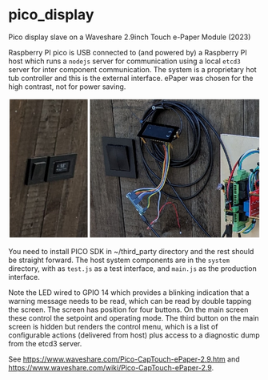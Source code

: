 # pico_display

Pico display slave on a Waveshare 2.9inch Touch e-Paper Module (2023)

Raspberry PI pico is USB connected to (and powered by) a Raspberry PI host
which runs a `nodejs` server for communication using a local `etcd3`
server for inter component communication. The system is a proprietary 
hot tub controller and this is the external interface. ePaper was chosen
for the high contrast, not for power saving.

![Display](display.jpg)

You need to install PICO SDK in ~/third_party directory and the rest
should be straight forward. The host system components are in the `system`
directory, with as `test.js` as a test interface, and `main.js` as the
production interface.

Note the LED wired to GPIO 14 which provides a blinking indication that
a warning message needs to be read, which can be read by double tapping
the screen. The screen has position for four buttons. On the main screen
these control the setpoint and operating mode. The third button on the
main screen is hidden but renders the control menu, which is a list of 
configurable actions (delivered from host) plus access to a diagnostic
dump from the etcd3 server.

See https://www.waveshare.com/Pico-CapTouch-ePaper-2.9.htm and https://www.waveshare.com/wiki/Pico-CapTouch-ePaper-2.9.

